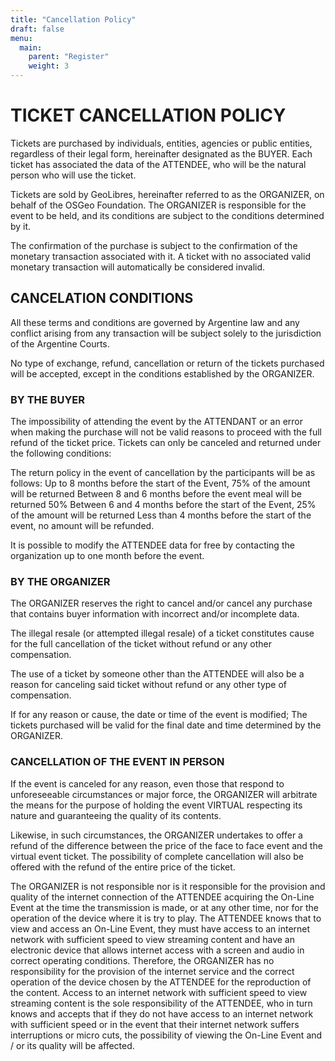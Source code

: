 ```yaml
---
title: "Cancellation Policy"
draft: false
menu:
  main:
    parent: "Register"
    weight: 3
---
```


# TICKET CANCELLATION POLICY

Tickets are purchased by individuals, entities, agencies or public entities, regardless of their legal form, hereinafter designated as the BUYER. Each ticket has associated the data of the ATTENDEE, who will be the natural person who will use the ticket.

Tickets are sold by GeoLibres, hereinafter referred to as the ORGANIZER, on behalf of the OSGeo Foundation. The ORGANIZER is responsible for the event to be held, and its conditions are subject to the conditions determined by it.

The confirmation of the purchase is subject to the confirmation of the monetary transaction associated with it. A ticket with no associated valid monetary transaction will automatically be considered invalid.

## CANCELATION CONDITIONS

All these terms and conditions are governed by Argentine law and any conflict arising from any transaction will be subject solely to the jurisdiction of the Argentine Courts.

No type of exchange, refund, cancellation or return of the tickets purchased will be accepted, except in the conditions established by the ORGANIZER.

### BY THE BUYER

The impossibility of attending the event by the ATTENDANT or an error when making the purchase will not be valid reasons to proceed with the full refund of the ticket price. Tickets can only be canceled and returned under the following conditions:

The return policy in the event of cancellation by the participants will be as follows:
Up to 8 months before the start of the Event, 75% of the amount will be returned
Between 8 and 6 months before the event meal will be returned 50%
Between 6 and 4 months before the start of the Event, 25% of the amount will be returned
Less than 4 months before the start of the event, no amount will be refunded.

It is possible to modify the ATTENDEE data for free by contacting the organization up to one month before the event.

### BY THE ORGANIZER

The ORGANIZER reserves the right to cancel and/or cancel any purchase that contains buyer information with incorrect and/or incomplete data.

The illegal resale (or attempted illegal resale) of a ticket constitutes cause for the full cancellation of the ticket without refund or any other compensation.

The use of a ticket by someone other than the ATTENDEE will also be a reason for canceling said ticket without refund or any other type of compensation.

If for any reason or cause, the date or time of the event is modified; The tickets purchased will be valid for the final date and time determined by the ORGANIZER.

### CANCELLATION OF THE EVENT IN PERSON

If the event is canceled for any reason, even those that respond to unforeseeable circumstances or major force, the ORGANIZER will arbitrate the means for the purpose of holding the event VIRTUAL respecting its nature and guaranteeing the quality of its contents.

Likewise, in such circumstances, the ORGANIZER undertakes to offer a refund of the difference between the price of the face to face event and the virtual event ticket. The possibility of complete cancellation will also be offered with the refund of the entire price of the ticket.

The ORGANIZER is not responsible nor is it responsible for the provision and quality of the internet connection of the ATTENDEE acquiring the On-Line Event at the time the transmission is made, or at any other time, nor for the operation of the device where it is try to play. The ATTENDEE knows that to view and access an On-Line Event, they must have access to an internet network with sufficient speed to view streaming content and have an electronic device that allows internet access with a screen and audio in correct operating conditions. Therefore, the ORGANIZER has no responsibility for the provision of the internet service and the correct operation of the device chosen by the ATTENDEE for the reproduction of the content. Access to an internet network with sufficient speed to view streaming content is the sole responsibility of the ATTENDEE, who in turn knows and accepts that if they do not have access to an internet network with sufficient speed or in the event that their internet network suffers interruptions or micro cuts, the possibility of viewing the On-Line Event and / or its quality will be affected.

